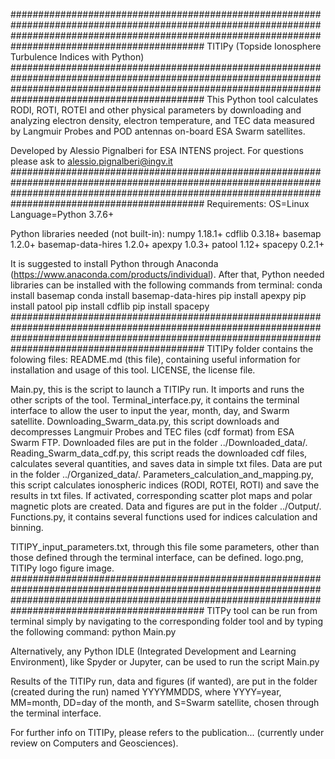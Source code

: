 ###########################################################################################################################################################################################################
TITIPy (Topside Ionosphere Turbulence Indices with Python)
###########################################################################################################################################################################################################
This Python tool calculates RODI, ROTI, ROTEI and other physical parameters by downloading and analyzing electron density, electron temperature, and TEC data measured by Langmuir Probes and POD antennas on-board ESA Swarm satellites.

Developed by Alessio Pignalberi for ESA INTENS project. For questions please ask to alessio.pignalberi@ingv.it
###########################################################################################################################################################################################################
Requirements:
OS=Linux
Language=Python 3.7.6+

Python libraries needed (not built-in): 
numpy 1.18.1+
cdflib 0.3.18+
basemap 1.2.0+
basemap-data-hires 1.2.0+
apexpy 1.0.3+
patool 1.12+
spacepy 0.2.1+

It is suggested to install Python through Anaconda (https://www.anaconda.com/products/individual). 
After that, Python needed libraries can be installed with the following commands from terminal:
conda install basemap
conda install basemap-data-hires
pip install apexpy
pip install patool
pip install cdflib
pip install spacepy
###########################################################################################################################################################################################################
TITIPy folder contains the folowing files:
README.md (this file), containing useful information for installation and usage of this tool.
LICENSE, the license file.

Main.py, this is the script to launch a TITIPy run. It imports and runs the other scripts of the tool.
Terminal_interface.py, it contains the terminal interface to allow the user to input the year, month, day, and Swarm satellite.
Downloading_Swarm_data.py, this script downloads and decompresses Langmuir Probes and TEC files (cdf format) from ESA Swarm FTP. Downloaded files are put in the folder ../Downloaded_data/.
Reading_Swarm_data_cdf.py, this script reads the downloaded cdf files, calculates several quantities, and saves data in simple txt files. Data are put in the folder ../Organized_data/.
Parameters_calculation_and_mapping.py, this script calculates ionospheric indices (RODI, ROTEI, ROTI) and save the results in txt files. If activated, corresponding scatter plot maps and polar magnetic plots are created. Data and figures are put in the folder ../Output/.
Functions.py, it contains several functions used for indices calculation and binning.

TITIPY_input_parameters.txt, through this file some parameters, other than those defined through the terminal interface, can be defined.
logo.png, TITIPy logo figure image.
###########################################################################################################################################################################################################
TITPy tool can be run from terminal simply by navigating to the corresponding folder tool and by typing the following command:
python Main.py

Alternatively, any Python IDLE (Integrated Development and Learning Environment), like Spyder or Jupyter, can be used to run the script Main.py

Results of the TITIPy run, data and figures (if wanted), are put in the folder (created during the run) named YYYYMMDDS, where YYYY=year, MM=month, DD=day of the month, and S=Swarm satellite, chosen through the terminal interface.

For further info on TITIPy, please refers to the publication... (currently under review on Computers and Geosciences).
